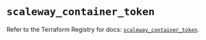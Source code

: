# `scaleway_container_token`

Refer to the Terraform Registry for docs: [`scaleway_container_token`](https://registry.terraform.io/providers/scaleway/scaleway/2.59.0/docs/resources/container_token).

